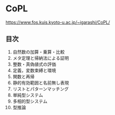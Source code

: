 # CoPL

https://www.fos.kuis.kyoto-u.ac.jp/~igarashi/CoPL/

## 目次

1. 自然数の加算・乗算・比較
2. メタ定理と帰納法による証明
3. 整数・真偽値式の評価
4. 定義，変数束縛と環境
5. 関数と再帰
6. 静的有効範囲と名前無し表現
7. リストとパターンマッチング
8. 単純型システム
9. 多相的型システム
10. 型推論
